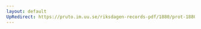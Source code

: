 ```yaml
---
layout: default
UpRedirect: https://pruto.im.uu.se/riksdagen-records-pdf/1880/prot-1880--ak--061/prot-1880--ak--061_001.pdf
---
```

